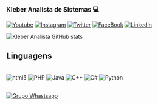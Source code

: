 ### Kleber Analista de Sistemas 💻

[![Youtube](https://img.shields.io/badge/YouTube-FF0000?style=for-the-badge&logo=youtube&logoColor=white)](https://www.youtube.com/c/klebermagalhaes)
[![Instagram](https://img.shields.io/badge/Instagram-E4405F?style=for-the-badge&logo=instagram&logoColor=white)](https://www.instagram.com/klebercuca)
[![Twitter](https://img.shields.io/badge/Twitter-1DA1F2?style=for-the-badge&logo=twitter&logoColor=white)](https://twitter.com/noiteads)
[![FaceBook](https://img.shields.io/badge/Facebook_Gaming-005FED?style=for-the-badge&logo=facebook-gaming&logoColor=white)](https://www.facebook.com/profile.php?id=100086721553202)
[![LinkedIn](https://img.shields.io/badge/LinkedIn-0077B5?style=for-the-badge&logo=linkedin&logoColor=white)](https://www.linkedin.com/in/kleber-batista)

![Kleber Analista GitHub stats](https://github-readme-stats.vercel.app/api?username=klebercuca&show_icons=true&theme=radical)

## Linguagens
<div style="display: inline_block"><br/>
  <img align="center" alt="html5" src="https://img.shields.io/badge/Flutter-02569B?style=for-the-badge&logo=flutter&logoColor=white"/>
  <img align="center" alt="PHP" src="https://img.shields.io/badge/PHP-777BB4?style=for-the-badge&logo=php&logoColor=white"/>
  <img align="center" alt="Java" src="https://img.shields.io/badge/Java-ED8B00?style=for-the-badge&logo=openjdk&logoColor=white"/>
  <img align="center" alt="C++" src="https://img.shields.io/badge/C%2B%2B-00599C?style=for-the-badge&logo=c%2B%2B&logoColor=white"/>
  <img align="center" alt="C#" src="https://img.shields.io/badge/C%23-239120?style=for-the-badge&logo=c-sharp&logoColor=white"/>
  <img align="center" alt="Python" src="https://img.shields.io/badge/Python-3776AB?style=for-the-badge&logo=python&logoColor=white"/>
</div><br/>

[![Grupo Whastsapp](https://img.shields.io/badge/WhatsApp-25D366?style=for-the-badge&logo=whatsapp&logoColor=white)](https://chat.whatsapp.com/ECJbIswWNW3GSRX8Twa0dT)

